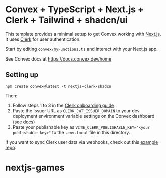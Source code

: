 # Convex + TypeScript + Next.js + Clerk + Tailwind + shadcn/ui

This template provides a minimal setup to get Convex working with [Next.js](https://nextjs.org/). It uses [Clerk](https://clerk.dev/) for user authentication.

Start by editing `convex/myFunctions.ts` and interact with your Next.js app.

See Convex docs at https://docs.convex.dev/home

## Setting up

```
npm create convex@latest -t nextjs-clerk-shadcn
```

Then:

1. Follow steps 1 to 3 in the [Clerk onboarding guide](https://docs.convex.dev/auth/clerk#get-started)
2. Paste the Issuer URL as `CLERK_JWT_ISSUER_DOMAIN` to your dev deployment environment variable settings on the Convex dashboard (see [docs](https://docs.convex.dev/auth/clerk#configuring-dev-and-prod-instances))
3. Paste your publishable key as `VITE_CLERK_PUBLISHABLE_KEY="<your publishable key>"` to the `.env.local` file in this directory.

If you want to sync Clerk user data via webhooks, check out this [example repo](https://github.com/thomasballinger/convex-clerk-users-table/).
# nextjs-games

